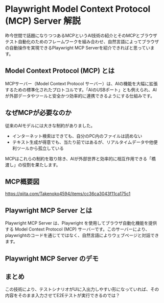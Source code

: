 # Playwright Model Context Protocol (MCP) Server 解説

昨今世間で話題になりつつあるMCPというAI技術の紹介とそのMCPとブラウザテスト自動化のためのフレームワークを組み合わせ、自然言語によってブラウザの自動操作を実現できるPlaywright MCP Serverを紹介できればと思っています。

## Model Context Protocol (MCP) とは

MCPサーバー（Model Context Protocol サーバー）は、AIの機能を大幅に拡張するための標準化されたプロトコルです。「AIのUSBポート」とも例えられ、AIが外部データやツールと安全かつ効率的に連携できるようにする仕組みです。

## なぜMCPが必要なのか

従来のAIモデルには大きな制約がありました。
- インターネット検索はできても、自分のPC内のファイルは読めない
- テキスト生成が得意でも、当たり前ではあるが、リアルタイムデータや他便利ツールから孤立している

MCPはこれらの制約を取り除き、AIが外部世界と効率的に相互作用できる「橋渡し」の役割を果たします。

## MCP概要図

https://qiita.com/Takenoko4594/items/cc36ca3043f11ca175c1

## Playwright MCP Server とは

Playwright MCP Server は、Playwright を使用してブラウザ自動化機能を提供する Model Context Protocol (MCP) サーバーです。このサーバーにより、playwrightのコードを通じてではなく、自然言語によりウェブページと対話できます。


## Playwright MCP Server のデモ

## まとめ
この技術により、テストシナリオがUIに入出力しやすい形になっていれば、その内容をそのまま入力させてE2Eテストが実行できるのでは？